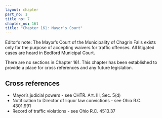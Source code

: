 ```yaml
---
layout: chapter
part_no: 1
title_no: 7
chapter_no: 161
title: "Chapter 161: Mayor’s Court"
---
```


Editor’s note: The Mayor’s Court of the Municipality of Chagrin Falls exists
only for the purpose of accepting waivers for traffic offenses. All litigated
cases are heard in Bedford Municipal Court.

There are no sections in Chapter 161. This chapter has been established to provide a place for cross references
and any future legislation.

## Cross references

* Mayor’s judicial powers - see CHTR. Art. III, Sec. 5(d)
* Notification to Director of liquor law convictions - see Ohio R.C. 4301.991
* Record of traffic violations - see Ohio R.C. 4513.37
